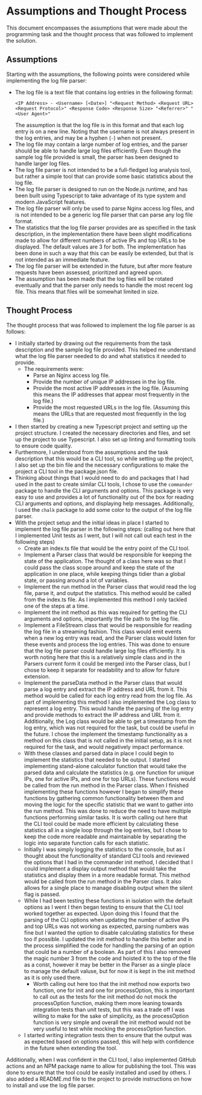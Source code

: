 # Assumptions and Thought Process

This document encompasses the assumptions that were made about the programming task and the thought process that was followed to implement the solution.

## Assumptions

Starting with the assumptions, the following points were considered while implementing the log file parser:

* The log file is a text file that contains log entries in the following format:
  ```
  <IP Address> - <Username> [<Date>] "<Request Method> <Request URL> <Request Protocol>" <Response Code> <Response Size> "<Referrer>" "<User Agent>"
  ```
  The assumption is that the log file is in this format and that each log entry is on a new line. Noting that the username is not always present in the log entries, and may be a hyphen (`-`) when not present.
* The log file may contain a large number of log entries, and the parser should be able to handle large log files efficiently. Even though the sample log file provided is small, the parser has been designed to handle larger log files.
* The log file parser is not intended to be a full-fledged log analysis tool, but rather a simple tool that can provide some basic statistics about the log file.
* The log file parser is designed to run on the Node.js runtime, and has been built using Typescript to take advantage of its type system and modern JavaScript features.
* The log file parser will only be used to parse Nginx access log files, and is not intended to be a generic log file parser that can parse any log file format.
* The statistics that the log file parser provides are as specified in the task description, in the implementation there have been slight modifications made to allow for different numbers of active IPs and top URLs to be displayed. The default values are 3 for both. The implementation has been done in such a way that this can be easily be extended, but that is not intended as an immediate feature.
* The log file parser will be extended in the future, but after more feature requests have been assessed, prioritized and agreed upon.
* The assumption has been made that the log files will be rotated eventually and that the parser only needs to handle the most recent log file. This means that files will be somewhat limited in size.

## Thought Process

The thought process that was followed to implement the log file parser is as follows:
* I initially started by drawing out the requirements from the task description and the sample log file provided. This helped me understand what the log file parser needed to do and what statistics it needed to provide.
  * The requirements were:
    * Parse an Nginx access log file.
    * Provide the number of unique IP addresses in the log file.
    * Provide the most active IP addresses in the log file. (Assuming this means the IP addresses that appear most frequently in the log file.)
    * Provide the most requested URLs in the log file. (Assuming this means the URLs that are requested most frequently in the log file.)
* I then started by creating a new Typescript project and setting up the project structure. I created the necessary directories and files, and set up the project to use Typescript. I also set up linting and formatting tools to ensure code quality.
* Furthermore, I understood from the assumptions and the task description that this would be a CLI tool, so while setting up the project, I also set up the bin file and the necessary configurations to make the project a CLI tool in the package.json file.
* Thinking about things that I would need to do and packages that I had used in the past to create similar CLI tools, I chose to use the `commander` package to handle the CLI arguments and options. This package is very easy to use and provides a lot of functionality out of the box for reading CLI arguments and options, and displaying help messages. Additionally, I used the `chalk` package to add some color to the output of the log file parser.
* With the project setup and the initial ideas in place I started to implement the log file parser in the following steps: (calling out here that I implemented Unit tests as I went, but I will not call out each test in the following steps)
  * Create an index.ts file that would be the entry point of the CLI tool.
  * Implement a Parser class that would be responsible for keeping the state of the application. The thought of a class here was so that I could pass the class scope around and keep the state of the application in one place, while keeping things tidier than a global state, or passing around a lot of variables.
  * Implement the run method in the Parser class that would read the log file, parse it, and output the statistics. This method would be called from the index.ts file. As I implemented this method I only tackled one of the steps at a time.
  * Implement the init method as this was required for getting the CLI arguments and options, importantly the file path to the log file.
  * Implement a FileStream class that would be responsible for reading the log file in a streaming fashion. This class would emit events when a new log entry was read, and the Parser class would listen for these events and process the log entries. This was done to ensure that the log file parser could handle large log files efficiently. It is worth noting here that this is a relatively simple class and in the Parsers current form it could be merged into the Parser class, but I chose to keep it separate for readability and to allow for future extension.
  * Implement the parseData method in the Parser class that would parse a log entry and extract the IP address and URL from it. This method would be called for each log entry read from the log file. As part of implementing this method I also implemented the Log class to represent a log entry. This would handle the parsing of the log entry and provide methods to extract the IP address and URL from it. Additionally, the Log class would be able to get a timestamp from the log entry, which was not required for the task, but could be useful in the future. I chose the implement the timestamp functionality as a method on this class that is not called in the initial setup, as it is not required for the task, and would negatively impact performance.
  * With these classes and parsed data in place I could begin to implement the statistics that needed to be output. I started implementing stand-alone calculator function that would take the parsed data and calculate the statistics (e.g. one function for unique IPs, one for active IPs, and one for top URLs). These functions would be called from the run method in the Parser class. When I finished implementing these functions however I began to simplify these functions by gathering common functionality between them and moving the logic for the specific statistic that we want to gather into the run method. This was done to reduce the need to have multiple functions performing similar tasks. It is worth calling out here that the CLI tool could be made more efficient by calculating these statistics all in a single loop through the log entries, but I chose to keep the code more readable and maintainable by separating the logic into separate function calls for each statistic.
  * Initially I was simply logging the statistics to the console, but as I thought about the functionality of standard CLI tools and reviewed the options that I had in the commander init method, I decided that I could implement a display output method that would take the statistics and display them in a more readable format. This method would be called from the run method in the Parser class. It also allows for a single place to manage disabling output when the silent flag is passed.
  * While I had been testing these functions in isolation with the default options as I went I then began testing to ensure that the CLI tool worked together as expected. Upon doing this I found that the parsing of the CLI options when updating the number of active IPs and top URLs was not working as expected, parsing numbers was fine but I wanted the option to disable calculating statistics for these too if possible. I updated the init method to handle this better and in the process simplified the code for handling the parsing of an option that could be a number of a boolean. As part of this I also removed the magic number 3 from the code and hoisted it to the top of the file as a const, however it may be better in the Parser as a single place to manage the default valuse, but for now it is kept in the init method as it is only used there.
    * Worth calling out here too that the init method now exports two function, one for init and one for processOption, this is important to call out as the tests for the init method do not mock the processOption function, making them more leaning towards integration tests than unit tests, but this was a trade off I was willing to make for the sake of simplicity, as the processOption function is very simple and overall the init method would not be very useful to test while mocking the processOption function.
  * I started writing integration tests then to ensure that the output was as expected based on options passed, this will help with confidence in the future when extending the tool.

Additionally, when I was confident in the CLI tool, I also implemented GitHub actions and an NPM package name to allow for publishing the tool. This was done to ensure that the tool could be easily installed and used by others. I also added a README.md file to the project to provide instructions on how to install and use the log file parser.